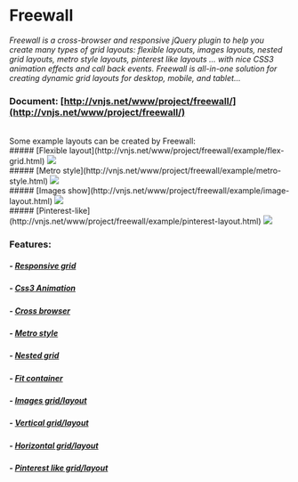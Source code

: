 # Freewall

_Freewall is a cross-browser and responsive jQuery plugin to help you create many types of grid layouts: flexible layouts, images layouts, nested grid layouts, metro style layouts, pinterest like layouts ... with nice CSS3 animation effects and call back events. Freewall is all-in-one solution for creating dynamic grid layouts for desktop, mobile, and tablet..._
<br>
### Document: [http://vnjs.net/www/project/freewall/](http://vnjs.net/www/project/freewall/)
<br>
Some example layouts can be created by Freewall:
<br>
##### [Flexible layout](http://vnjs.net/www/project/freewall/example/flex-grid.html)
<img src='https://raw.github.com/kombai/freewall/master/i/flex.png'>
<br>
##### [Metro style](http://vnjs.net/www/project/freewall/example/metro-style.html)
<img src='https://raw.github.com/kombai/freewall/master/i/metro.png'>
<br>
##### [Images show](http://vnjs.net/www/project/freewall/example/image-layout.html)
<img src='https://raw.github.com/kombai/freewall/master/i/image.png'>
<br>
##### [Pinterest-like](http://vnjs.net/www/project/freewall/example/pinterest-layout.html)
<img src='https://raw.github.com/kombai/freewall/master/i/pinterest.png'>

### Features:
##### - [Responsive grid](http://vnjs.net/www/project/freewall/)
##### - [Css3 Animation](http://vnjs.net/www/project/freewall/example/css-animate.html)
##### - [Cross browser](http://vnjs.net/www/project/freewall/)

##### - [Metro style](http://vnjs.net/www/project/freewall/example/metro-style.html)
##### - [Nested grid](http://vnjs.net/www/project/freewall/example/nested-grid.html)
##### - [Fit container](http://vnjs.net/www/project/freewall/example/fit-zone.html)

##### - [Images grid/layout](http://vnjs.net/www/project/freewall/example/image-layout.html)
##### - [Vertical grid/layout](http://vnjs.net/www/project/freewall/)
##### - [Horizontal grid/layout](http://vnjs.net/www/project/freewall/example/fit-height.html)
##### - [Pinterest like grid/layout](http://vnjs.net/www/project/freewall/example/pinterest-layout.html)
